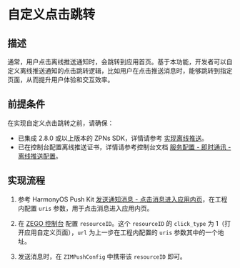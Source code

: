 # 自定义点击跳转


## 描述

通常，用户点击离线推送通知时，会跳转到应用首页。基于本功能，开发者可以自定义离线推送通知的点击跳转逻辑，比如用户在点击推送消息时，能够跳转到指定页面，从而提升用户体验和交互效率。

## 前提条件

在实现自定义点击跳转之前，请确保：
- 已集成 2.8.0 或以上版本的 ZPNs SDK，详情请参考 [实现离线推送](/zim-harmonyos/offline-push-notifications/implement-offline-push-notification)。
- 已在控制台配置离线推送证书，详情请参考控制台文档 [服务配置 - 即时通讯 - 离线推送配置](https://doc-zh.zego.im/article/16233)。

## 实现流程

1. 参考 HarmonyOS Push Kit [发送通知消息 - 点击消息进入应用内页](https://developer.huawei.com/consumer/cn/doc/harmonyos-guides/push-send-alert#section8794131614597)，在工程内配置 `uris` 参数，用于点击消息进入应用内页。

2. 在 [ZEGO 控制台](https://console.zego.im) 配置 `resourceID`。这个 `resourceID` 的 `click_type` 为 1（打开应用自定义页面），`url` 为上一步在工程内配置的 `uris` 参数其中的一个地址。

3. 发送消息时，在 `ZIMPushConfig` 中携带该 `resourceID` 即可。